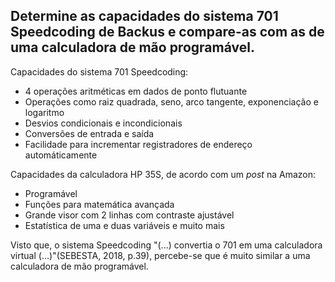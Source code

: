 ## Determine as capacidades do sistema 701 Speedcoding de Backus e compare-as com as de uma calculadora de mão programável.

 Capacidades do sistema 701 Speedcoding:
 - 4 operações aritméticas em dados de ponto flutuante
 - Operações como raiz quadrada, seno, arco tangente, exponenciação e logaritmo
 - Desvios condicionais e incondicionais
 - Conversões de entrada e saída
 - Facilidade para incrementar registradores de endereço automáticamente

Capacidades da calculadora HP 35S, de acordo com um *post* na Amazon:
 - Programável
 - Funções para matemática avançada
 - Grande visor com 2 linhas com contraste ajustável
 - Estatística de uma e duas variáveis e muito mais

Visto que, o sistema Speedcoding "(...) convertia o 701 em uma calculadora virtual (...)"(SEBESTA, 2018, p.39), percebe-se que é muito similar a uma calculadora de mão programável. 
